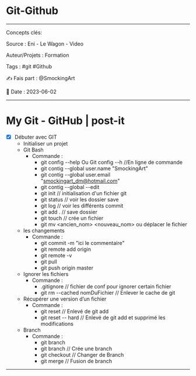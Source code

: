 # Git-Github
---
Concepts clés: 

Source : Eni - Le Wagon - Video 

Auteur/Projets :  Formation 

Tags : #git #Github

✍  Fais part : @SmockingArt

🧭 Date : 2023-06-02


***

# My Git - GitHub | post-it


- [x] Débuter avec GIT
	- Initialiser un projet
	- Git Bash
		- Commande : 
			- git config --help Ou Git config --h	//En ligne de commande
			- git contig --global user.name "SmockingArt"
			- git contig --global user.email "smockingart_dm@hotmail.com"
			- git contig --global --edit
			- git init	// initialisation d'un fichier git
			- git status	// voir les dossier save
			- git log	// voir les différents commit
			- git add .	// save dossier
			- git touch	// crée un fichier
			- git mv <ancien_nom> <nouveau_nom> ou déplacer le fichier 
	- les changements
		- Commande :
			- git commit -m "ici le commentaire"
			- git remote add origin 
			- git remote -v
			- git pull 
			- git push origin master 
	- Ignorer les fichiers
		- Commande :
			- .gitignore	// fichier de conf pour ignorer certain fichier
			- git rm --cached nomDuFichier // Enlever le cache de git
	- Récupérer une version d’un fichier
		- Commande :
			- git reset // Enlevé de git add
			- git reset -- hard // Enlevé de git add et supprimé les modifications
	- Branch 
	 	- Commande :
	 	 	- git branch 
	 	 	- git branch <name> // Crée une branch 
			- git checkout <name> // Changer de Branch
			- git merge // Fusion de branch
---
